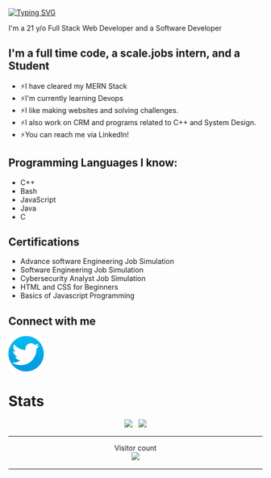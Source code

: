 [![Typing SVG](https://readme-typing-svg.herokuapp.com?color=13D3CB&size=22&vCenter=true&multiline=true&width=397&height=49&lines=Hey+there+%F0%9F%91%8B!+I'm+rira1403github)](https://git.io/typing-svg)

I'm a 21 y/o Full Stack Web Developer and a Software Developer

## I'm a full time code, a scale.jobs intern, and a Student

* ⚡I have cleared my MERN Stack
* ⚡I'm currently learning Devops
* ⚡I like making websites and solving challenges.
* ⚡I also work on CRM and programs related to C++ and System Design.
* ⚡You can reach me via LinkedIn!

## Programming Languages I know:

* C++
* Bash
* JavaScript
* Java
* C

## Certifications 

* Advance software Engineering Job Simulation
* Software Engineering Job Simulation
* Cybersecurity Analyst Job Simulation
* HTML and CSS for Beginners
* Basics of Javascript Programming

## Connect with me

[![Twitter](twitter-logo.png)][Twitter]

# Stats 

<p align="center">
  <img src="https://github-readme-stats.vercel.app/api?username=rira1403github&show_icons=true&theme=algolia" /> &nbsp;
  <img src="https://github-readme-streak-stats.herokuapp.com/?user=rira1403github&theme=algolia&show_icons=true" />
<p>
  
---

<p align="center"> 
  Visitor count<br>
  <img src="https://profile-counter.glitch.me/rira1403github/count.svg" />
</p>

---
[Twitter]: https://x.com/rira1403twitt
[Linkedin]: https://www.linkedin.com/in/ritik-raj-41b5a5234/
